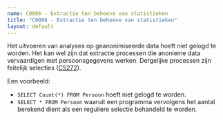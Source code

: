 ```yaml
---
name: C0086 - Extractie ten behoeve van statistieken
title: "C0086 - Extractie ten behoeve van statistieken"
layout: default
---
```

Het uitvoeren van analyses op geanonimiseerde data hoeft niet gelogd te worden. Het kan wel zijn dat extractie processen die anonieme data vervaardigen met persoonsgegevens werken. Dergelijke processen zijn feitelijk selecties ([C5272](./5272.md)).

Een voorbeeld:
-	`SELECT Count(*) FROM Persoon` hoeft niet gelogd te worden.
-	`SELECT * FROM Persoon` waaruit een programma vervolgens het aantal berekend dient als een reguliere selectie behandeld te worden.
